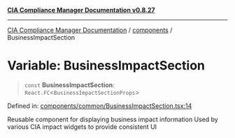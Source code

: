 [**CIA Compliance Manager Documentation v0.8.27**](../../README.md)

***

[CIA Compliance Manager Documentation](../../modules.md) / [components](../README.md) / BusinessImpactSection

# Variable: BusinessImpactSection

> `const` **BusinessImpactSection**: `React.FC`\<`BusinessImpactSectionProps`\>

Defined in: [components/common/BusinessImpactSection.tsx:14](https://github.com/Hack23/cia-compliance-manager/blob/26bb73ca86d23be8656cdd29d12202323a449310/src/components/common/BusinessImpactSection.tsx#L14)

Reusable component for displaying business impact information
Used by various CIA impact widgets to provide consistent UI
